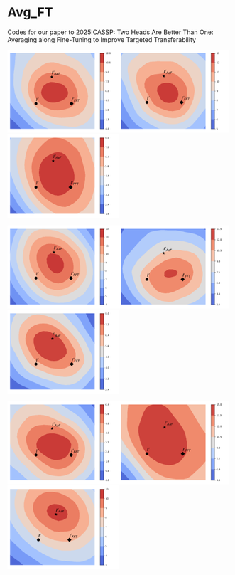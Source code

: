 # Avg_FT
Codes for our paper to 2025ICASSP: Two Heads Are Better Than One: Averaging along Fine-Tuning to Improve Targeted Transferability

<img src="results/loss_surface/919_01.png" width="250"><img src="results/loss_surface/919_02.png" width="250"><img src="results/loss_surface/919_03.png" width="250">  

<img src="results/loss_surface/919_04.png" width="250"><img src="results/loss_surface/919_05.png" width="250"><img src="results/loss_surface/919_06.png" width="250">  

<img src="results/loss_surface/919_07.png" width="250"><img src="results/loss_surface/919_08.png" width="250"><img src="results/loss_surface/919_09.png" width="250">  




